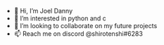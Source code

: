 - 👋 Hi, I’m Joel Danny
- 👀 I’m interested in python and c
- 💞️ I’m looking to collaborate on my future projects
- 📫 Reach me on discord @shirotenshi#6283

<!---
thejoeldanny/thejoeldanny is a ✨ special ✨ repository because its `README.md` (this file) appears on your GitHub profile.
You can click the Preview link to take a look at your changes.
--->

